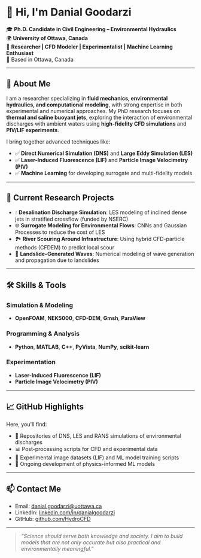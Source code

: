 # 👋 Hi, I'm Danial Goodarzi

🎓 **Ph.D. Candidate in Civil Engineering – Environmental Hydraulics**  
🌍 **University of Ottawa, Canada**  
🔬 **Researcher | CFD Modeler | Experimentalist | Machine Learning Enthusiast**  
📍 Based in Ottawa, Canada

---

## 🔬 About Me

I am a researcher specializing in **fluid mechanics, environmental hydraulics, and computational modeling**, with strong expertise in both experimental and numerical approaches. My PhD research focuses on **thermal and saline buoyant jets**, exploring the interaction of environmental discharges with ambient waters using **high-fidelity CFD simulations** and **PIV/LIF experiments**.

I bring together advanced techniques like:

- ✅ **Direct Numerical Simulation (DNS)** and **Large Eddy Simulation (LES)**
- ✅ **Laser-Induced Fluorescence (LIF)** and **Particle Image Velocimetry (PIV)**
- ✅ **Machine Learning** for developing surrogate and multi-fidelity models

---

## 🧠 Current Research Projects

- 💧 **Desalination Discharge Simulation**: LES modeling of inclined dense jets in stratified crossflow (funded by NSERC)
- 🌐 **Surrogate Modeling for Environmental Flows**: CNNs and Gaussian Processes to reduce the cost of LES
- 🏞️ **River Scouring Around Infrastructure**: Using hybrid CFD-particle methods (CFDEM) to predict local scour
- 🌊 **Landslide-Generated Waves**: Numerical modeling of wave generation and propagation due to landslides

---

## 🛠️ Skills & Tools

### Simulation & Modeling

- **OpenFOAM**, **NEK5000**, **CFD-DEM**, **Gmsh**, **ParaView**

### Programming & Analysis

- **Python**, **MATLAB**, **C++**, **PyVista**, **NumPy**, **scikit-learn**

### Experimentation

- **Laser-Induced Fluorescence (LIF)**
- **Particle Image Velocimetry (PIV)**

---

## 📈 GitHub Highlights

Here, you'll find:

- 📂 Repositories of DNS, LES and RANS simulations of environmental discharges
- 📊 Post-processing scripts for CFD and experimental data
- 📸 Experimental image datasets (LIF) and ML model training scripts
- 🧪 Ongoing development of physics-informed ML models

---

## 📫 Contact Me

- Email: [danial.goodarzi@uottawa.ca](mailto:danial.goodarzi@uottawa.ca)
- LinkedIn: [linkedin.com/in/danialgoodarzi](https://www.linkedin.com/in/danialgoodarzi)
- GitHub: [github.com/HydroCFD](https://github.com/HydroCFD)

---

> _“Science should serve both knowledge and society. I aim to build models that are not only accurate but also practical and environmentally meaningful.”_
